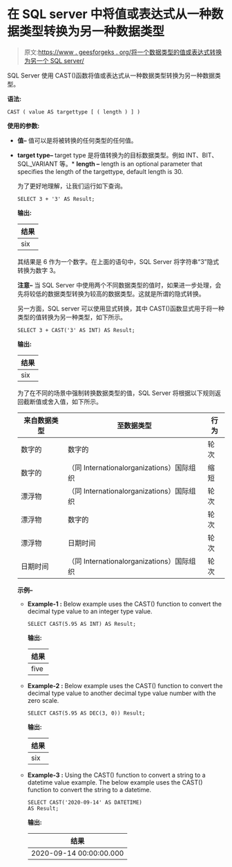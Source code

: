 # 在 SQL server 中将值或表达式从一种数据类型转换为另一种数据类型

> 原文:[https://www . geesforgeks . org/将一个数据类型的值或表达式转换为另一个 SQL server/](https://www.geeksforgeeks.org/casting-value-or-an-expression-from-one-data-type-to-another-in-sql-server/)

SQL Server 使用 CAST()函数将值或表达式从一种数据类型转换为另一种数据类型。

**语法:**

```
CAST ( value AS targettype [ ( length ) ] )

```

**使用的参数:**

*   **值–**
    值可以是将被转换的任何类型的任何值。

*   **target type–**
    target type 是将值转换为的目标数据类型。例如 INT、BIT、SQL_VARIANT 等。*   **length –**
    length is an optional parameter that specifies the length of the targettype, default length is 30.

    为了更好地理解，让我们运行如下查询。

    ```
    SELECT 3 + '3' AS Result;
    ```

    **输出:**

    | 结果 |
    | --- |
    | six |

    其结果是 6 作为一个数字。在上面的语句中，SQL Server 将字符串“3”隐式转换为数字 3。

    **注意–**
    当 SQL Server 中使用两个不同数据类型的值时，如果进一步处理，会先将较低的数据类型转换为较高的数据类型。这就是所谓的隐式转换。

    另一方面，SQL server 可以使用显式转换，其中 CAST()函数显式用于将一种类型的值转换为另一种类型，如下所示。

    ```
    SELECT 3 + CAST('3' AS INT) AS Result;
    ```

    **输出:**

    | 结果 |
    | --- |
    | six |

    为了在不同的场景中强制转换数据类型的值，SQL Server 将根据以下规则返回截断值或舍入值，如下所示。

    | 来自数据类型 | 至数据类型 | 行为 |
    | --- | --- | --- |
    | 数字的 | 数字的 | 轮次 |
    | 数字的 | （同 Internationalorganizations）国际组织 | 缩短 |
    | 漂浮物 | （同 Internationalorganizations）国际组织 | 轮次 |
    | 漂浮物 | 数字的 | 轮次 |
    | 漂浮物 | 日期时间 | 轮次 |
    | 日期时间 | （同 Internationalorganizations）国际组织 | 轮次 |

    **示例–**

    *   **Example-1 :**
        Below example uses the CAST() function to convert the decimal type value to an integer type value.

        ```
        SELECT CAST(5.95 AS INT) AS Result;
        ```

        **输出:**

        | 结果 |
        | --- |
        | five |

    *   **Example-2 :**
        Below example uses the CAST() function to convert the decimal type value to another decimal type value number with the zero scale.

        ```
        SELECT CAST(5.95 AS DEC(3, 0)) Result;
        ```

        **输出:**

        | 结果 |
        | --- |
        | six |

    *   **Example-3 :**
        Using the CAST() function to convert a string to a datetime value example.
        The below example uses the CAST() function to convert the string to a datetime.

        ```
        SELECT CAST('2020-09-14' AS DATETIME) 
        AS Result;
        ```

        **输出:**

        | 结果 |
        | --- |
        | 2020-09-14 00:00:00.000 |